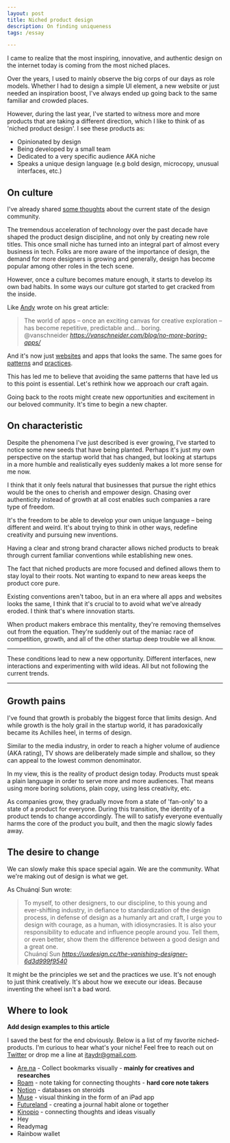 ```yaml
---
layout: post
title: Niched product design
description: On finding uniqueness
tags: /essay

---
```


I came to realize that the most inspiring, innovative, and authentic design on the internet today is coming from the most niched places.

Over the years, I used to mainly observe the big corps of our days as role models. Whether I had to design a simple UI element, a new website or just needed an inspiration boost, I've always ended up going back to the same familiar and crowded places.

However, during the last year, I've started to witness more and more products that are taking a different direction, which I like to think of as 'niched product design'. I see these products as:

- Opinionated by design
- Being developed by a small team
- Dedicated to a very specific audience AKA niche
- Speaks a unique design language (e.g bold design, microcopy, unusual interfaces, etc.)


## On culture

I've already shared [some thoughts](https://twitter.com/itaydre/status/1290694840859136000?s=20) about the current state of the design community.

The tremendous acceleration of technology over the past decade have shaped the product design discipline, and not only by creating new role titles. This once small niche has turned into an integral part of almost every business in tech. Folks are more aware of the importance of design, the demand for more designers is growing and generally, design has become popular among other roles in the tech scene.

However, once a culture becomes mature enough, it starts to develop its own bad habits. In some ways our culture got started to get cracked from the inside.

Like [Andy](https://twitter.com/asallen) wrote on his great article:

<blockquote class="quoteback" darkmode="" data-title="No%20more%20boring%20apps" data-author="@vanschneider" cite="https://vanschneider.com/blog/no-more-boring-apps/">
The world of apps – once an exciting canvas for creative exploration – has become repetitive, predictable and… boring.
<footer>@vanschneider<cite> <a href="https://vanschneider.com/blog/no-more-boring-apps/">https://vanschneider.com/blog/no-more-boring-apps/</a></cite></footer>
</blockquote><script note="" src="https://cdn.jsdelivr.net/gh/Blogger-Peer-Review/quotebacks@1/quoteback.js"></script>

And it's now just [websites](https://twitter.com/ow/status/1280251460232581123?s=20) and apps that looks the same. The same goes for [patterns](https://www.intercom.com/blog/the-dribbblisation-of-design/) and [practices](https://twitter.com/tsantsai/status/1430945840785461249?s=20).

This has led me to believe that avoiding the same patterns that have led us to this point is essential. Let's rethink how we approach our craft again.

Going back to the roots might create new opportunities and excitement in our beloved community. It's time to begin a new chapter.


## On characteristic

Despite the phenomena I've just described is ever growing, I've started to notice some new seeds that have being planted. Perhaps it's just my own perspective on the startup world that has changed, but looking at startups in a more humble and realistically eyes suddenly makes a lot more sense for me now.

I think that it only feels natural that businesses that pursue the right ethics would be the ones to cherish and empower design. Chasing over authenticity instead of growth at all cost enables such companies a rare type of freedom.

It's the freedom to be able to develop your own unique language – being different and weird. It's about trying to think in other ways, redefine creativity and pursuing new inventions.

Having a clear and strong brand character allows niched products to break through current familiar conventions while establishing new ones.

The fact that niched products are more focused and defined allows them to stay loyal to their roots. Not wanting to expand to new areas keeps the product core pure.

Existing conventions aren't taboo, but in an era where all apps and websites looks the same, I think that it's crucial to to avoid what we've already eroded. I think that's where innovation starts.

When product makers embrace this mentality, they're removing themselves out from the equation. They're suddenly out of the maniac race of competition, growth, and all of the other startup deep trouble we all know.



---

These conditions lead to new a new opportunity. Different interfaces, new interactions and experimenting with wild ideas. All but not following the current trends.

---



## Growth pains

I've found that growth is probably the biggest force that limits design. And while growth is the holy grail in the startup world, it has paradoxically became its Achilles heel, in terms of design.

Similar to the media industry, in order to reach a higher volume of audience (AKA rating), TV shows are deliberately made simple and shallow, so they can appeal to the lowest common denominator.

In my view, this is the reality of product design today. Products must speak a plain language in order to serve more and more audiences. That means using more boring solutions, plain copy, using less creativity, etc.

As companies grow, they gradually move from a state of 'fan-only' to a state of a product for everyone. During this transition, the identity of a product tends to change accordingly. The will to satisfy everyone eventually harms the core of the product you built, and then the magic slowly fades away.


## The desire to change

We can slowly make this space special again. We are the community. What we're making out of design is what we get.

As Chuánqí Sun wrote:

<blockquote class="quoteback" darkmode="" data-title="The%20vanishing%20designer" data-author="Chuánqí Sun" cite="https://uxdesign.cc/the-vanishing-designer-6d3d999f9540">
To myself, to other designers, to our discipline, to this young and ever-shifting industry, in defiance to standardization of the design process, in defense of design as a humanly art and craft, I urge you to design with courage, as a human, with idiosyncrasies. It is also your responsibility to educate and influence people around you. Tell them, or even better, show them the difference between a good design and a great one.
<footer>Chuánqí Sun<cite> <a href="https://uxdesign.cc/the-vanishing-designer-6d3d999f9540">https://uxdesign.cc/the-vanishing-designer-6d3d999f9540</a></cite></footer>
</blockquote><script note="" src="https://cdn.jsdelivr.net/gh/Blogger-Peer-Review/quotebacks@1/quoteback.js"></script>

It might be the principles we set and the practices we use. It's not enough to just think creatively. It's about how we execute our ideas. Because inventing the wheel isn't a bad word.


## Where to look

**Add design examples to this article**

I saved the best for the end obviously. Below is a list of my favorite niched-products. I'm curious to hear what's your niche! Feel free to reach out on [Twitter](twitter.com/itaydre) or drop me a line at itaydr@gmail.com.

- [Are.na](are.na) - Collect bookmarks visually - **mainly for creatives and researches**
- [Roam](https://roamresearch.com/) - note taking for connecting thoughts - **hard core note takers**
- [Notion](notion.so) - databases on steroids
- [Muse](https://museapp.com/) - visual thinking in the form of an iPad app
- [Futureland](Futureland.tv) - creating a journal habit alone or together
- [Kinopio](https://kinopio.club/) - connecting thoughts and ideas visually
- Hey
- Readymag
- Rainbow wallet